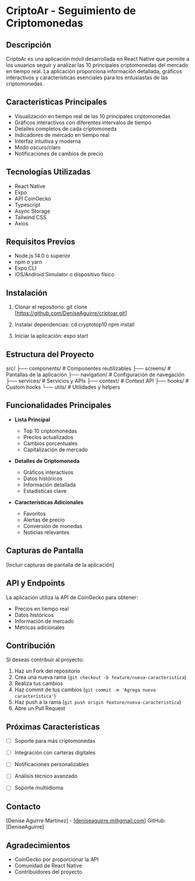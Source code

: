 # CriptoAr - Seguimiento de Criptomonedas

## Descripción
CriptoAr es una aplicación móvil desarrollada en React Native que permite a los usuarios seguir y analizar las 10 principales criptomonedas del mercado en tiempo real. La aplicación proporciona información detallada, gráficos interactivos y características esenciales para los entusiastas de las criptomonedas.

## Características Principales
- Visualización en tiempo real de las 10 principales criptomonedas
- Gráficos interactivos con diferentes intervalos de tiempo
- Detalles completos de cada criptomoneda
- Indicadores de mercado en tiempo real
- Interfaz intuitiva y moderna
- Modo oscuro/claro
- Notificaciones de cambios de precio

## Tecnologías Utilizadas
- React Native
- Expo
- API CoinGecko
- Typescript
- Async Storage
- Tailwind CSS
- Axios

## Requisitos Previos
- Node.js 14.0 o superior
- npm o yarn
- Expo CLI
- iOS/Android Simulator o dispositivo físico

## Instalación
1. Clonar el repositorio:
   git clone [https://github.com/DeniseAguirre/criptoar.git]

2. Instalar dependencias:
   cd cryptotop10
   npm install

3. Iniciar la aplicación:
   expo start

## Estructura del Proyecto
src/
├── components/    # Componentes reutilizables
├── screens/       # Pantallas de la aplicación
├── navigation/    # Configuración de navegación
├── services/      # Servicios y APIs
├── context/       # Context API
├── hooks/         # Custom hooks
└── utils/         # Utilidades y helpers

## Funcionalidades Principales
- **Lista Principal**
  - Top 10 criptomonedas
  - Precios actualizados
  - Cambios porcentuales
  - Capitalización de mercado

- **Detalles de Criptomoneda**
  - Gráficos interactivos
  - Datos históricos
  - Información detallada
  - Estadísticas clave

- **Características Adicionales**
  - Favoritos
  - Alertas de precio
  - Conversión de monedas
  - Noticias relevantes

## Capturas de Pantalla
[Incluir capturas de pantalla de la aplicación]

## API y Endpoints
La aplicación utiliza la API de CoinGecko para obtener:
- Precios en tiempo real
- Datos históricos
- Información de mercado
- Métricas adicionales

## Contribución
Si deseas contribuir al proyecto:
1. Haz un Fork del repositorio
2. Crea una nueva rama (`git checkout -b feature/nueva-caracteristica`)
3. Realiza tus cambios
4. Haz commit de tus cambios (`git commit -m 'Agrega nueva característica'`)
5. Haz push a la rama (`git push origin feature/nueva-caracteristica`)
6. Abre un Pull Request

## Próximas Características
- [ ] Soporte para más criptomonedas
- [ ] Integración con carteras digitales
- [ ] Notificaciones personalizables
- [ ] Análisis técnico avanzado
- [ ] Soporte multiidioma


## Contacto
[Denise Aguirre Martinez] - [deniseaguirre.m@gmail.com]
GitHub: [DeniseAguirre]

## Agradecimientos
- CoinGecko por proporcionar la API
- Comunidad de React Native
- Contribuidores del proyecto 